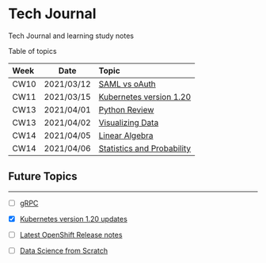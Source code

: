 # Tech Journal
Tech Journal and learning study notes

Table of topics

| Week  | Date       | Topic  |
|:------|:----------:|:-------|
| CW10  | 2021/03/12 | [SAML vs oAuth](https://github.com/rafkruczkowski/journal/tree/main/2021/03/12/) |
| CW11  | 2021/03/15 | [Kubernetes version 1.20](https://github.com/rafkruczkowski/journal/tree/main/2021/03/15/)          |
| CW13  | 2021/04/01 | [Python Review](https://github.com/rafkruczkowski/journal/tree/main/2021/04/01/)          |
| CW13  | 2021/04/02 | [Visualizing Data](https://github.com/rafkruczkowski/journal/tree/main/2021/04/02/)          |
| CW14  | 2021/04/05 | [Linear Algebra](https://github.com/rafkruczkowski/journal/tree/main/2021/04/05/)          |
| CW14  | 2021/04/06 | [Statistics and Probability](https://github.com/rafkruczkowski/journal/tree/main/2021/04/06/)          |

## Future Topics
---
- [ ] [gRPC](https://en.wikipedia.org/wiki/GRPC)
- [X] [Kubernetes version 1.20 updates](https://kubernetes.io/docs/setup/release/notes/#)
- [ ] [Latest OpenShift Release notes](https://docs.openshift.com/container-platform/4.6/release_notes/ocp-4-6-release-notes.html)
- [ ] [Data Science from Scratch](https://github.com/joelgrus/data-science-from-scratch)


